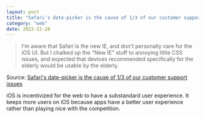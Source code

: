 ```yaml
---
layout: post
title: "Safari's date-picker is the cause of 1/3 of our customer support issues"
category: "web"
date: 2022-12-28
---
```


>I'm aware that Safari is the new IE, and don't personally care for the iOS UI. But I chalked up the "New IE" stuff to annoying little CSS issues, and expected that devices recommended specifically for the elderly would be usable by the elderly.

Source: [Safari's date-picker is the cause of 1/3 of our customer support issues](https://gist.github.com/RobertAKARobin/850a408e04d5414e67d308a2b5847378)

iOS is incentivized for the web to have a substandard user experience. It keeps more users on iOS because apps have a better user experience rather than playing nice with the competition. 
